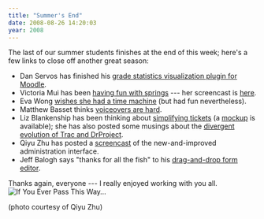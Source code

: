 ```yaml
---
title: "Summer's End"
date: 2008-08-26 14:20:03
year: 2008
---
```

The last of our summer students finishes at the end of this week; here's a few links to close off another great season:
<ul>
	<li>Dan Servos has finished his <a href="http://hackerdan.com/gsoc/end-of-my-summer-of-code/">grade statistics visualization plugin for Moodle</a>.</li>
	<li>Victoria Mui has been <a href="http://idea021.wordpress.com/2008/08/19/wrapping-up/">having fun with springs</a> --- her screencast is <a href="http://blip.tv/file/1233159/">here</a>.</li>
	<li>Eva Wong <a href="http://iwa-wong.livejournal.com/5072.html">wishes she had a time machine</a> (but had fun nevertheless).</li>
	<li>Matthew Basset thinks <a href="http://mbasset.wordpress.com/2008/08/20/lessons-learned-from-gsoc-2008-or-in-other-words-the-final-post/">voiceovers are hard</a>.</li>
	<li>Liz Blankenship has been thinking about <a href="http://www.lizblankenship.com/drproject/blog/?p=19">simplifying tickets</a> (a <a href="http://www.lizblankenship.com/drproject/blog/?p=26">mockup</a> is available); she has also posted some musings about the <a href="http://www.lizblankenship.com/drproject/blog/?p=21">divergent evolution of Trac and DrProject</a>.</li>
	<li>Qiyu Zhu has posted a <a href="http://individual.utoronto.ca/qzhu/drproject-web-admin-screencast.avi">screencast</a> of the new-and-improved administration interface.</li>
	<li>Jeff Balogh says "thanks for all the fish" to his <a href="http://dojotoolkit.org/2008/09/02/soc-wrapup-drag-drop-form-editor">drag-and-drop form editor</a>.</li>
</ul>
Thanks again, everyone --- I really enjoyed working with you all.

<img src="{{site.github.url}}/files/2008/08/panorama.jpg" alt="If You Ever Pass This Way…" />

(photo courtesy of Qiyu Zhu)
